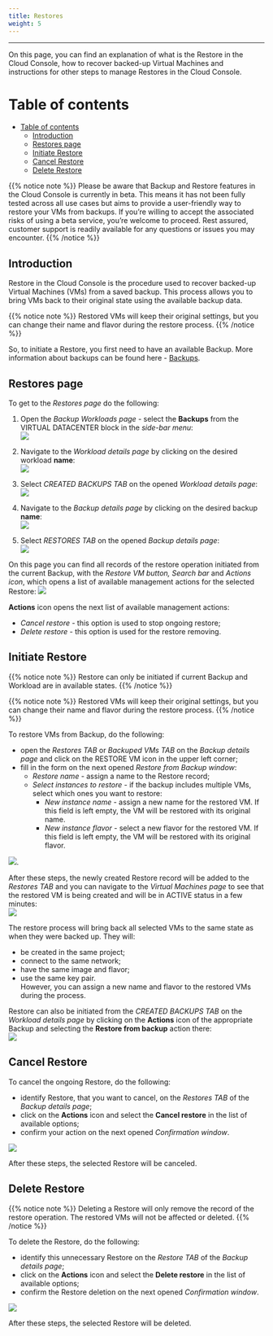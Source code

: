 ```yaml
---
title: Restores
weight: 5
---
```

___
On this page, you can find an explanation of what is the Restore in the Cloud Console, how to recover backed-up Virtual Machines and instructions for other steps to manage Restores in the Cloud Console.

# Table of contents
- [Table of contents](#table-of-contents)
  - [Introduction](#introduction)
  - [Restores page](#restores-page)
  - [Initiate Restore](#initiate-restore)
  - [Cancel Restore](#cancel-restore)
  - [Delete Restore](#delete-restore)
  
{{% notice note %}}
Please be aware that Backup and Restore features in the Cloud Console is currently in beta. This means it has not been fully tested across all use cases but aims to provide a user-friendly way to restore your VMs from backups. If you’re willing to accept the associated risks of using a beta service, you’re welcome to proceed. Rest assured, customer support is readily available for any questions or issues you may encounter.
{{% /notice %}}

## Introduction
Restore in the Cloud Console is the procedure used to recover backed-up Virtual Machines (VMs) from a saved backup. This process allows you to bring VMs back to their original state using the available backup data.

{{% notice note %}}
Restored VMs will keep their original settings, but you can change their name and flavor during the restore process.
{{% /notice %}}

So, to initiate a Restore, you first need to have an available Backup. More information about backups can be found here - [Backups](https://docs.ventuscloud.eu/products/backups/backups/).

## Restores page

To get to the *Restores page* do the following:   
1) Open the *Backup Workloads page* - select the **Backups** from the VIRTUAL DATACENTER block in the *side-bar menu*:    
![](../../../assets/images/backups/1.png?width=15pc&classes=border,shadow) 

2) Navigate to the *Workload details page* by clicking on the desired workload **name**:    
![](../../../assets/images/backups/4.png?classes=border,shadow)

3) Select *CREATED BACKUPS TAB* on the opened *Workload details page*:  
![](../../../assets/images/backups/13.png?width=25pc&classes=border,shadow)

4) Navigate to the *Backup details page* by clicking on the desired backup **name**:    
![](../../../assets/images/backups/26.png?classes=border,shadow)

4) Select *RESTORES TAB* on the opened *Backup details page*:  
![](../../../assets/images/backups/27.png?width=20pc&classes=border,shadow)

On this page you can find all records of the restore operation initiated from the current Backup, with the *Restore VM button, Search bar* and *Actions icon*, which opens a list of available management actions for the selected Restore:
![](../../../assets/images/backups/28.png?classes=border,shadow)

**Actions** icon opens the next list of available management actions:  
- *Cancel restore* - this option is used to stop ongoing restore;      
- *Delete restore* - this option is used for the restore removing.

## Initiate Restore 

{{% notice note %}}
Restore can only be initiated if current Backup and Workload are in available states.
{{% /notice %}}

{{% notice note %}}
Restored VMs will keep their original settings, but you can change their name and flavor during the restore process.
{{% /notice %}}

To restore VMs from Backup, do the following:

- open the *Restores TAB* or *Backuped VMs TAB* on the *Backup details page* and click on the RESTORE VM icon in the upper left corner;
- fill in the form on the next opened *Restore from Backup window*:
  - *Restore name* - assign a name to the Restore record;  
  - *Select instances to restore* - if the backup includes multiple VMs, select which ones you want to restore:
    - *New instance name* -  assign a new name for the restored VM. If this field is left empty, the VM will be restored with its original name.
    - *New instance flavor* - select a new flavor for the restored VM. If this field is left empty, the VM will be restored with its original flavor.

![](../../../assets/images/backups/31-1.png?width=35pc&classes=border,shadow). 

After these steps, the newly created Restore record will be added to the *Restores TAB* and  you can navigate to the *Virtual Machines page* to see that the restored VM is being created and will be in ACTIVE status in a few minutes:  
![](../../../assets/images/backups/33.png?classes=border,shadow)

The restore process will bring back all selected VMs to the same state as when they were backed up. They will:  
- be created in the same project;
- connect to the same network;
- have the same image and flavor;
- use the same key pair.   
However, you can assign a new name and flavor to the restored VMs during the process.

Restore can also be initiated from the *CREATED BACKUPS TAB* on the *Workload details page* by clicking on the **Actions** icon of the appropriate Backup and selecting the **Restore from backup** action there:  
![](../../../assets/images/backups/34.png?classes=border,shadow)

## Cancel Restore
To cancel the ongoing Restore, do the following:
- identify Restore, that you want to cancel, on the *Restores TAB* of the *Backup details page*;
- click on the **Actions** icon and select the **Cancel restore** in the list of available options;
- confirm your action on the next opened *Confirmation window*. 
  
![](../../../assets/images/backups/29.png?classes=border,shadow)

After these steps, the selected Restore will be canceled.

## Delete Restore

{{% notice note %}}
Deleting a Restore will only remove the record of the restore operation. The restored VMs will not be affected or deleted.
{{% /notice %}}

To delete the Restore, do the following:
- identify this unnecessary Restore on the *Restore TAB* of the *Backup details page*;
- click on the **Actions** icon and select the **Delete restore** in the list of available options;
- confirm the Restore deletion on the next opened *Confirmation window*.

![](../../../assets/images/backups/30.png?classes=border,shadow)

After these steps, the selected Restore will be deleted.  
